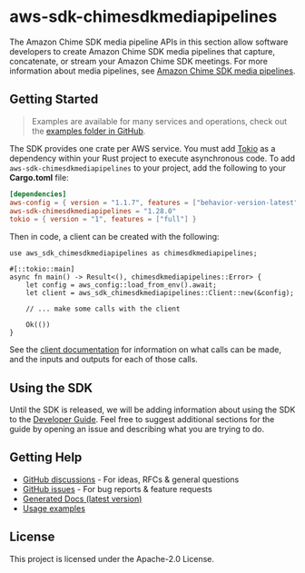 # aws-sdk-chimesdkmediapipelines

The Amazon Chime SDK media pipeline APIs in this section allow software developers to create Amazon Chime SDK media pipelines that capture, concatenate, or stream your Amazon Chime SDK meetings. For more information about media pipelines, see [Amazon Chime SDK media pipelines](https://docs.aws.amazon.com/chime-sdk/latest/APIReference/API_Operations_Amazon_Chime_SDK_Media_Pipelines.html).

## Getting Started

> Examples are available for many services and operations, check out the
> [examples folder in GitHub](https://github.com/awslabs/aws-sdk-rust/tree/main/examples).

The SDK provides one crate per AWS service. You must add [Tokio](https://crates.io/crates/tokio)
as a dependency within your Rust project to execute asynchronous code. To add `aws-sdk-chimesdkmediapipelines` to
your project, add the following to your **Cargo.toml** file:

```toml
[dependencies]
aws-config = { version = "1.1.7", features = ["behavior-version-latest"] }
aws-sdk-chimesdkmediapipelines = "1.28.0"
tokio = { version = "1", features = ["full"] }
```

Then in code, a client can be created with the following:

```rust,no_run
use aws_sdk_chimesdkmediapipelines as chimesdkmediapipelines;

#[::tokio::main]
async fn main() -> Result<(), chimesdkmediapipelines::Error> {
    let config = aws_config::load_from_env().await;
    let client = aws_sdk_chimesdkmediapipelines::Client::new(&config);

    // ... make some calls with the client

    Ok(())
}
```

See the [client documentation](https://docs.rs/aws-sdk-chimesdkmediapipelines/latest/aws_sdk_chimesdkmediapipelines/client/struct.Client.html)
for information on what calls can be made, and the inputs and outputs for each of those calls.

## Using the SDK

Until the SDK is released, we will be adding information about using the SDK to the
[Developer Guide](https://docs.aws.amazon.com/sdk-for-rust/latest/dg/welcome.html). Feel free to suggest
additional sections for the guide by opening an issue and describing what you are trying to do.

## Getting Help

* [GitHub discussions](https://github.com/awslabs/aws-sdk-rust/discussions) - For ideas, RFCs & general questions
* [GitHub issues](https://github.com/awslabs/aws-sdk-rust/issues/new/choose) - For bug reports & feature requests
* [Generated Docs (latest version)](https://awslabs.github.io/aws-sdk-rust/)
* [Usage examples](https://github.com/awslabs/aws-sdk-rust/tree/main/examples)

## License

This project is licensed under the Apache-2.0 License.

